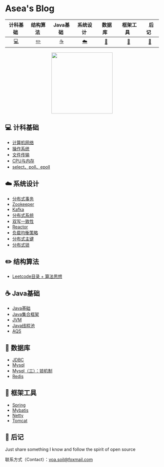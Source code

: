 # Asea's Blog

| 计科基础&nbsp; | 结构算法&nbsp;| Java基础&nbsp;| 系统设计&nbsp;| &nbsp;数据库&nbsp;&nbsp;|&nbsp;框架工具&nbsp;&nbsp;|&nbsp;&nbsp;后记&nbsp;&nbsp; |
| :---: | :----: | :---: | :----: | :----: | :----: | :----: |
| [:computer:](#computer-计科基础) | [:pencil2:](#pencil2-结构算法) | [:coffee:](#coffee-Java基础) | [:cloud:](#cloud-系统设计) | [:floppy_disk:](#floppy_disk-数据库) |[:wrench:](#wrench-框架工具)| [:memo:](#memo-后记)|

<div align="center">
    <img src="https://asea-cch.life/upload/2022/04/Logo-269cfef0e7454a9ca5130e0e861b87fa.png" width="200px">
</div>

## :computer: 计科基础

- [计算机网络](interview/network.md)
- [操作系统](interview/os.md)
- [文件传输](https://github.com/61Asea/blog/blob/master/%E8%AE%A1%E7%A7%91%E5%9F%BA%E7%A1%80/%E6%96%87%E4%BB%B6%E4%BC%A0%E8%BE%93.md)
- [CPU与内存](https://github.com/61Asea/blog/blob/master/%E8%AE%A1%E7%A7%91%E5%9F%BA%E7%A1%80/CPU%E4%B8%8E%E5%86%85%E5%AD%98.md)
- [select、poll、epoll](https://github.com/61Asea/blog/blob/master/%E8%AE%A1%E7%A7%91%E5%9F%BA%E7%A1%80/select%26poll%26epoll.md)

## :cloud: 系统设计

- [分布式事务](https://github.com/61Asea/blog/blob/master/%E7%B3%BB%E7%BB%9F%E8%AE%BE%E8%AE%A1/%E5%88%86%E5%B8%83%E5%BC%8F/%E5%88%86%E5%B8%83%E5%BC%8F%E4%BA%8B%E5%8A%A1.md)
- [Zookeeper](interview/zookeeper.md)
- [Kafka](interview/kafka.md)
- [分布式系统](interview/distributed.md)
- [双写一致性](https://github.com/61Asea/blog/blob/master/%E6%95%B0%E6%8D%AE%E5%BA%93/mysql%E4%B8%8Eredis%E4%B8%80%E8%87%B4%E6%80%A7.md)
- [Reactor](https://github.com/61Asea/blog/blob/master/%E7%B3%BB%E7%BB%9F%E8%AE%BE%E8%AE%A1/Reactor.md)
- [负载均衡策略](https://github.com/61Asea/blog/blob/master/%E7%B3%BB%E7%BB%9F%E8%AE%BE%E8%AE%A1/%E8%B4%9F%E8%BD%BD%E5%9D%87%E8%A1%A1.md)
- [分布式主键](https://github.com/61Asea/blog/blob/master/%E7%B3%BB%E7%BB%9F%E8%AE%BE%E8%AE%A1/%E5%88%86%E5%B8%83%E5%BC%8F/%E5%88%86%E5%B8%83%E5%BC%8F%E4%B8%BB%E9%94%AE.md)
- [分布式锁](https://github.com/61Asea/blog/blob/master/%E7%B3%BB%E7%BB%9F%E8%AE%BE%E8%AE%A1/%E5%88%86%E5%B8%83%E5%BC%8F/%E5%88%86%E5%B8%83%E5%BC%8F%E9%94%81.md)

## :pencil2: 结构算法

- [Leetcode目录 + 算法思想](https://github.com/61Asea/blog/tree/master/%E7%AE%97%E6%B3%95)

## :coffee: Java基础

- [Java基础](interview/foundation.md)
- [Java集合框架](interview/collection.md)
- [JVM](interview/jvm.md)
- [Java线程池](interview/ThreadPoolExecutor.md)
- [AQS](interview/AQS.md)


## :floppy_disk: 数据库

- [JDBC](https://github.com/61Asea/blog/blob/master/%E6%95%B0%E6%8D%AE%E5%BA%93/JDBC.md)
- [Mysql](interview/mysql.md)
- [Mysql（三）：锁机制](https://github.com/61Asea/blog/blob/master/%E6%95%B0%E6%8D%AE%E5%BA%93/mysql/%E9%94%81%E6%9C%BA%E5%88%B6.md)
- [Redis](interview/redis.md)

## :wrench: 框架工具

- [Spring](interview/spring.md)
- [Mybatis](https://github.com/61Asea/blog/blob/master/Java/Mybatis/Springboot%E6%95%B4%E5%90%88.md)
- [Netty](interview/tomcat_netty.md)
- [Tomcat](interview/tomcat_netty.md)

## :memo: 后记

Just share something I know and follow the spirit of open source

联系方式（Contact）：voa.soil@foxmail.com
